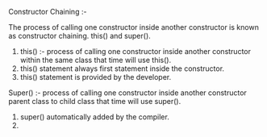 Constructor Chaining :- 

The process of calling one constructor inside another constructor is known as constructor chaining. this() and super().


1. this() :- process of calling one constructor inside another constructor within the same class that time will use this().
2. this() statement always first statement inside the constructor.
3. this() statement is provided by the developer.




Super() :- process of calling one constructor inside another constructor parent class to child class that time will use super().

1. super() automatically added by the compiler.
2.  






